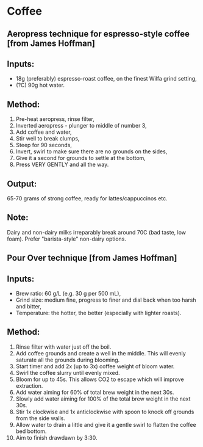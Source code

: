 # Coffee

## Aeropress technique for espresso-style coffee \[from James Hoffman\]

## Inputs:

* 18g \(preferably\) espresso-roast coffee, on the finest Wilfa grind setting,
* \(?C\) 90g hot water.

## Method:

1. Pre-heat aeropress, rinse filter,
2. Inverted aeropress - plunger to middle of number 3,
3. Add coffee and water,
4. Stir well to break clumps,
5. Steep for 90 seconds,
6. Invert, swirl to make sure there are no grounds on the sides,
7. Give it a second for grounds to settle at the bottom,
8. Press VERY GENTLY and all the way.

## Output:

65-70 grams of strong coffee, ready for lattes/cappuccinos etc.

## Note:

Dairy and non-dairy milks irreparably break around 70C \(bad taste, low foam\). Prefer "barista-style" non-dairy options.


## Pour Over technique [from James Hoffman]

## Inputs:
* Brew ratio: 60 g/L (e.g. 30 g per 500 mL),
* Grind size: medium fine, progress to finer and dial back when too harsh and bitter,
* Temperature: the hotter, the better (especially with lighter roasts).


## Method:
1. Rinse filter with water just off the boil.
1. Add coffee grounds and create a well in the middle. This will evenly saturate all the grounds during blooming.
1. Start timer and add 2x (up to 3x) coffee weight of bloom water.
1. Swirl the coffee slurry until evenly mixed.
1. Bloom for up to 45s. This allows CO2 to escape which will improve extraction.
1. Add water aiming for 60% of total brew weight in the next 30s.
1. Slowly add water aiming for 100% of the total brew weight in the next 30s.
1. Stir 1x clockwise and 1x anticlockwise with spoon to knock off grounds from the side walls.
1. Allow water to drain a little and give it a gentle swirl to flatten the coffee bed bottom.
1. Aim to finish drawdawn by 3:30.
